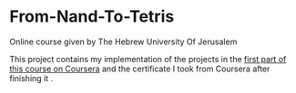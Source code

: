 # From-Nand-To-Tetris
Online course given by The Hebrew University Of Jerusalem

This project contains my implementation of the projects in the [first part of this course on Coursera](https://www.coursera.org/learn/build-a-computer) and the certificate I took from Coursera after finishing it .
